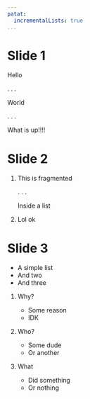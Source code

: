 ```yaml
---
patat:
  incrementalLists: true
...
```


# Slide 1

Hello

. . .

World

. . .

What is up!!!!

# Slide 2

1.  This is fragmented

    . . .

    Inside a list

2.  Lol ok

# Slide 3

- A simple list
- And two
- And three

1.  Why?

     -  Some reason
     -  IDK

2.   Who?

     - Some dude
     - Or another

3.   What

     - Did something
     - Or nothing

